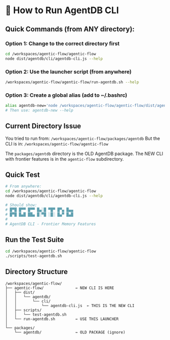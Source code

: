 # 🚀 How to Run AgentDB CLI

## Quick Commands (from ANY directory):

### Option 1: Change to the correct directory first
```bash
cd /workspaces/agentic-flow/agentic-flow
node dist/agentdb/cli/agentdb-cli.js --help
```

### Option 2: Use the launcher script (from anywhere)
```bash
/workspaces/agentic-flow/agentic-flow/run-agentdb.sh --help
```

### Option 3: Create a global alias (add to ~/.bashrc)
```bash
alias agentdb-new='node /workspaces/agentic-flow/agentic-flow/dist/agentdb/cli/agentdb-cli.js'
# Then use: agentdb-new --help
```

## Current Directory Issue

You tried to run from: `/workspaces/agentic-flow/packages/agentdb`
But the CLI is in: `/workspaces/agentic-flow/agentic-flow`

The `packages/agentdb` directory is the OLD AgentDB package.
The NEW CLI with frontier features is in the `agentic-flow` subdirectory.

## Quick Test

```bash
# From anywhere:
cd /workspaces/agentic-flow/agentic-flow
node dist/agentdb/cli/agentdb-cli.js --help

# Should show:
# █▀█ █▀▀ █▀▀ █▄░█ ▀█▀ █▀▄ █▄▄
# █▀█ █▄█ ██▄ █░▀█ ░█░ █▄▀ █▄█
#
# AgentDB CLI - Frontier Memory Features
```

## Run the Test Suite

```bash
cd /workspaces/agentic-flow/agentic-flow
./scripts/test-agentdb.sh
```

## Directory Structure

```
/workspaces/agentic-flow/
├── agentic-flow/              ← NEW CLI IS HERE
│   ├── dist/
│   │   └── agentdb/
│   │       └── cli/
│   │           └── agentdb-cli.js  ← THIS IS THE NEW CLI
│   ├── scripts/
│   │   └── test-agentdb.sh
│   └── run-agentdb.sh         ← USE THIS LAUNCHER
│
└── packages/
    └── agentdb/               ← OLD PACKAGE (ignore)
```
